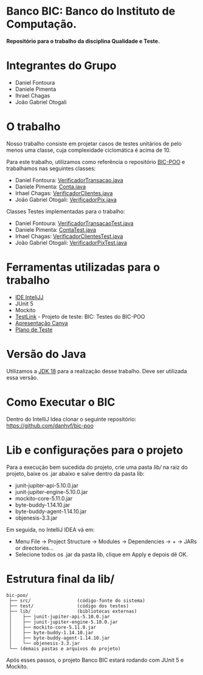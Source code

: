 # Banco BIC: Banco do Instituto de Computação.

**Repositório para o trabalho da disciplina Qualidade e Teste.**

# Integrantes do Grupo
- Daniel Fontoura
- Daniele Pimenta
- Ihrael Chagas
- João Gabriel Otogali

# O trabalho

Nosso trabalho consiste em projetar casos de testes unitários de pelo menos uma classe, cuja complexidade ciclomática é acima de 10. 

Para este trabalho, utilizamos como referência o repositório [BIC-POO](https://github.com/Asunnya/bic-poo) e trabalhamos nas seguintes classes:
- Daniel Fontoura: [VerificadorTransacao.java](banco/src/interfaceUsuario/verificadores/dados/VerificadorTransacao.java) 
- Daniele Pimenta: [Conta.java](banco/src/conta/Conta.java)
- Irhael Chagas: [VerificadorClientes.java](banco/src/interfaceUsuario/verificadores/dados/VerificadorClientes.java) 
- João Gabriel Otogali: [VerificadorPix.java](banco/src/interfaceUsuario/verificadores/dados/VerificadorPix.java) 

Classes Testes implementadas para o trabalho:
- Daniel Fontoura: [VerificadorTransacaoTest.java](banco/test/interfaceUsuario/verificadores/dados/VerificadorTransacaoTest.java)
- Daniele Pimenta: [ContaTest.java](banco/test/src/conta/ContaTest.java)
- Irhael Chagas: [VerificadorClientesTest.java](banco/test/interfaceUsuario/verificadores/dados/VerificadorClientesTest.java)
- João Gabriel Otogali: [VerificadorPixTest.java](banco/test/interfaceUsuario/verificadores/dados/VerificadorPixTest.java)

# Ferramentas utilizadas para o trabalho
- [IDE InteliJJ](https://www.jetbrains.com/idea/)
- JUnit 5
- Mockito
- [TestLink](http://vania.ic.uff.br/testlink/index.php) - Projeto de teste: BIC: Testes do BIC-POO 
- [Apresentação Canva](https://www.canva.com/design/DAEjR5exvtY/obrGM-nTaEFjgt6qsD5TBA/view?utm_content=DAEjR5exvtY&utm_campaign=designshare&utm_medium=link2&utm_source=uniquelinks&utlId=h3837c19ef7)
- [Plano de Teste](https://github.com/danhvf/bic-poo/blob/main/Relat%C3%B3rio%20da%20Execu%C3%A7%C3%A3o%20do%20Plano%20de%20Testes.pdf)

# Versão do Java 

Utilizamos a [JDK 18](https://jdk.java.net/) para a realização desse trabalho. Deve ser utilizada essa versão.

# Como Executar o BIC

Dentro do IntelliJ Idea clonar o seguinte repositório: https://github.com/danhvf/bic-poo

# Lib e configurações para o projeto

Para a execução bem sucedida do projeto, crie uma pasta *lib/* na raiz do projeto, baixe os .jar abaixo e salve dentro da pasta lib:
- junit-jupiter-api-5.10.0.jar
- junit-jupiter-engine-5.10.0.jar
- mockito-core-5.11.0.jar
- byte-buddy-1.14.10.jar
- byte-buddy-agent-1.14.10.jar
- objenesis-3.3.jar

Em seguida, no IntelliJ IDEA vá em:
* Menu File → Project Structure → Modules → Dependencies → + → JARs or directories...
* Selecione todos os .jar da pasta lib, clique em Apply e depois dê OK.

# Estrutura final da lib/

```
bic-poo/
 ├── src/                 (código-fonte do sistema)         
 ├── test/                (código dos testes)
 ├── lib/                 (bibliotecas externas)
 │    ├── junit-jupiter-api-5.10.0.jar
 │    ├── junit-jupiter-engine-5.10.0.jar
 │    ├── mockito-core-5.11.0.jar
 │    ├── byte-buddy-1.14.10.jar
 │    ├── byte-buddy-agent-1.14.10.jar
 │    └── objenesis-3.3.jar
 └── (demais pastas e arquivos do projeto)
```

Após esses passos, o projeto Banco BIC estará rodando com JUnit 5 e Mockito.
